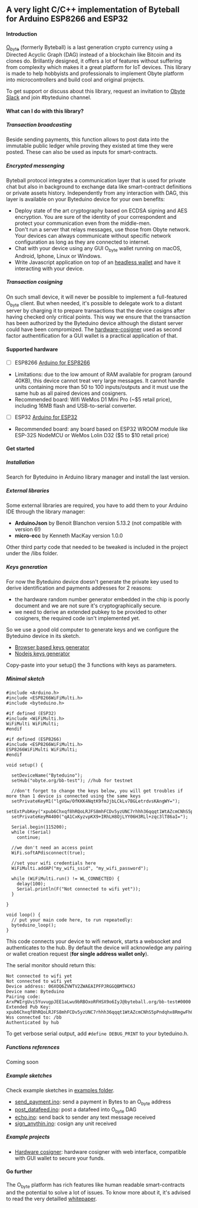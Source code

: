 ##  A very light C/C++ implementation of Byteball for Arduino ESP8266 and ESP32


#### Introduction

[O<sub>byte</sub>](obyte.org) (formerly Byteball) is a last generation crypto currency using a Directed Acyclic Graph (DAG) instead of a blockchain like Bitcoin and its clones do. Brillantly designed, it offers a lot of features without suffering from complexity which makes it a great platform for IoT devices. This library is made to help hobbyists and professionals to implement Obyte platform into microcontrollers and build cool and original projects.

To get support or discuss about this library, request an invitation to [Obyte Slack](http://slack.obyte.org/) and join #byteduino channel.

#### What can I do with this library?

##### Transaction broadcasting
Beside sending payments, this function allows to post data into the immutable public ledger while proving they existed at time they were posted. These can also be used as inputs for smart-contracts.

##### Encrypted messenging
Byteball protocol integrates a communication layer that is used for private chat but also in background to exchange data like smart-contract definitions or private assets history.
Independently from any interaction with DAG, this layer is available on your Byteduino device for your own benefits:
- Deploy state of the art cryptography based on ECDSA signing and AES encryption. You are sure of the identity of your correspondent and protect your communication even from the middle-men.
- Don't run a server that relays messages, use those from Obyte network. Your devices can always communicate without specific network configuration as long as they are connected to internet.
- Chat with your device using any GUI O<sub>byte</sub> wallet running on macOS, Android, Iphone, Linux or Windows.
- Write Javascript application on top of an [headless wallet](https://github.com/byteball/headless-obyte) and have it interacting with your device.

##### Transaction cosigning
On such small device, it will never be possible to implement a full-featured O<sub>byte</sub> client. But when needed, it's possible to delegate work to a distant server by charging it to prepare transactions that the device cosigns after having checked only critical points. This way we ensure that the transaction has been authorized by the Byteduino device although the distant server could have been compromized.
The [hardware-cosigner](https://github.com/Papabyte/Hardware-cosigner) used as second factor authentification for a GUI wallet is a practical application of that.


#### Supported hardware
- [ ] ESP8266 [Arduino for ESP8266](https://github.com/esp8266/Arduino/)
- Limitations: due to the low amount of RAM available for program (around 40KB), this device cannot treat very large messages. It cannot handle units containing more than 50 to 100 inputs/outputs and it must use the same hub as all paired devices and cosigners.
- Recommended board: Wifi WeMos D1 Mini Pro (~$5 retail price), including 16MB flash and USB-to-serial converter.

- [ ] ESP32 [Arduino for ESP32](https://github.com/espressif/arduino-esp32)
- Recommended board: any board based on ESP32 WROOM module like ESP-32S NodeMCU or WeMos Lolin D32 ($5 to $10 retail price)

#### Get started
##### Installation
Search for Byteduino in Arduino library manager and install the last version.

##### External libraries
Some external libraries are required, you have to add them to your Arduino IDE through the library manager:

 - **ArduinoJson** by Benoit Blanchon version 5.13.2 (not compatible with version 6!)
 - **micro-ecc** by Kenneth MacKay version 1.0.0

Other third party code that needed to be tweaked is included in the project under the /libs folder.

##### Keys generation
For now the Byteduino device doesn't generate the private key used to derive identification and payments addresses for 2 reasons:
 - the hardware random number generator embedded in the chip is poorly document and we are not sure it's cryptographically secure.
 - we need to derive an extended pubkey to be provided to other cosigners, the required code isn't implemented yet.

So we use a good old computer to generate keys and we configure the Byteduino device in its sketch.

- [Browser based keys generator](https://papabyte.github.io/byteduino-keys-generator/)
- [Nodejs keys generator](https://github.com/Papabyte/byteduino/blob/master/extras/keys-generator/)

Copy-paste into your setup() the 3 functions with keys as parameters.

##### Minimal sketch

    #include <Arduino.h>
    #include <ESP8266WiFiMulti.h>
    #include <byteduino.h>
    
    #if defined (ESP32)
    #include <WiFiMulti.h>
    WiFiMulti WiFiMulti;
    #endif

    #if defined (ESP8266)
    #include <ESP8266WiFiMulti.h>
    ESP8266WiFiMulti WiFiMulti;
    #endif

    void setup() {
    
      setDeviceName("Byteduino");
      setHub("obyte.org/bb-test"); //hub for testnet
    
      //don't forget to change the keys below, you will get troubles if more than 1 device is connected using the same keys
      setPrivateKeyM1("lgVGw/OfKKK4NqtK9fmJjbLCkLv7BGLetrdvsKAngWY=");
      setExtPubKey("xpub6Chxqf8hRQoLRJFS8mhFCDv5yzUNC7rhhh36qqqt1WtAZcmCNhS5pPndqhx8RmgwFhGPa9FYq3iTXNBkYdkrAKJxa7qnahnAvCzKW5dnfJn");
      setPrivateKeyM4400("qA1CxKyzvpKX9+IRhLH8OjLYY06H3RLl+zqc3lT86aI=");
    
      Serial.begin(115200);
      while (!Serial)
        continue;
    
      //we don't need an access point
      WiFi.softAPdisconnect(true);
    
      //set your wifi credentials here
      WiFiMulti.addAP("my_wifi_ssid", "my_wifi_password");
    
      while (WiFiMulti.run() != WL_CONNECTED) {
        delay(100);
        Serial.println(F("Not connected to wifi yet"));
      }
    
    }
    
    void loop() {
      // put your main code here, to run repeatedly:
      byteduino_loop();
    }


This code connects your device to wifi network, starts a websocket and authenticates to the hub.
By default the device will acknowledge any pairing or wallet creation request (**for single address wallet only**).

The serial monitor should return this:
```
Not connected to wifi yet
Not connected to wifi yet
Device address: 06XOQ6ZVWTV2ZWAEAIPFPJRGGQBMTHC6J
Device name: Byteduino
Pairing code: ArxPWIrgUvi5YuvugpJEE1aLwu9bRBOxoRFHSX9o6IyJ@byteball.org/bb-test#0000
Extended Pub Key:
xpub6Chxqf8hRQoLRJFS8mhFCDv5yzUNC7rhhh36qqqt1WtAZcmCNhS5pPndqhx8RmgwFhGPa9FYq3iTXNBkYdkrAKJxa7qnahnAvCzKW5dnfJn
Wss connected to: /bb
Authenticated by hub
```
To get verbose serial output, add `#define DEBUG_PRINT` to your byteduino.h.

##### Functions references
Coming soon

##### Example sketches
Check example sketches in [examples folder](https://github.com/Papabyte/byteduino/tree/master/examples).
- [send_payment.ino](https://github.com/Papabyte/Byteduino/blob/master/examples/send_payment/send_payment.ino): send a payment in Bytes to an O<sub>byte</sub> address
- [post_datafeed.ino](https://github.com/Papabyte/Byteduino/blob/master/examples/post_datafeed/post_datafeed.ino): post a datafeed into O<sub>byte</sub> DAG
- [echo.ino](https://github.com/Papabyte/byteduino/blob/master/examples/echo/echo.ino): send back to sender any text message received
- [sign_anythin.ino](https://github.com/Papabyte/byteduino/blob/master/examples/sign_anything/sign_anything.ino): cosign any unit received

##### Example projects

- [Hardware cosigner](https://github.com/Papabyte/Hardware-cosigner): hardware cosigner with web interface, compatible with GUI wallet to secure your funds.

#### Go further
The O<sub>byte</sub> platform has rich features like human readable smart-contracts and the potential to solve a lot of issues. To know more about it, it's advised to read the very detailled [whitepaper](https://obyte.org/Byteball.pdf).

